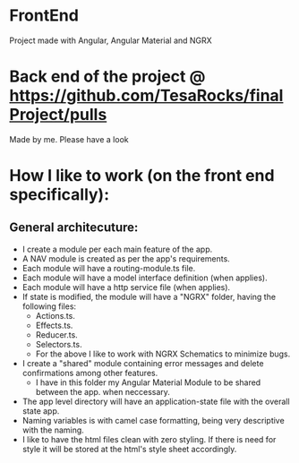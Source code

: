 # FrontEnd

Project made with Angular, Angular Material and NGRX

# Back end of the project @ https://github.com/TesaRocks/finalProject/pulls

Made by me. Please have a look

# How I like to work (on the front end specifically):

## General architecuture:

- I create a module per each main feature of the app.
- A NAV module is created as per the app's requirements.
- Each module will have a routing-module.ts file.
- Each module will have a model interface definition (when applies).
- Each module will have a http service file (when applies).
- If state is modified, the module will have a "NGRX" folder, having the following files:
  - Actions.ts.
  - Effects.ts.
  - Reducer.ts.
  - Selectors.ts.
  - For the above I like to work with NGRX Schematics to minimize bugs.
- I create a "shared" module containing error messages and delete confirmations among other features.
  - I have in this folder my Angular Material Module to be shared between the app. when neccessary.
- The app level directory will have an application-state file with the overall state app.
- Naming variables is with camel case formatting, being very descriptive with the naming.
- I like to have the html files clean with zero styling. If there is need for style it will be stored at the html's style sheet accordingly.
